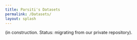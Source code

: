 ```yaml
---
title: Parsiti's Datasets
permalink: /Datasets/
layout: splash
---
```


(in construction. Status: migrating from our private repository).

